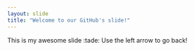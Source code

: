 ```yaml
---
layout: slide
title: "Welcome to our GitHub's slide!"
---
```

This is my awesome slide :tade:
Use the left arrow to go back!
